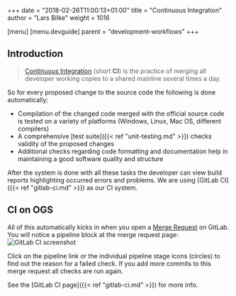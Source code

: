 +++
date = "2018-02-26T11:00:13+01:00"
title = "Continuous Integration"
author = "Lars Bilke"
weight = 1016

[menu]
  [menu.devguide]
    parent = "development-workflows"
+++

## Introduction

> [Continuous Integration](https://en.wikipedia.org/wiki/Continuous_integration) (short **CI**) is the practice of merging all developer working copies to a shared mainline several times a day.

So for every proposed change to the source code the following is done automatically:

- Compilation of the changed code merged with the official source code is tested on a variety of platforms (Windows, Linux, Mac OS, different compilers)
- A comprehensive [test suite]({{< ref "unit-testing.md" >}}) checks validity of the proposed changes
- Additional checks regarding code formatting and documentation help in maintaining a good software quality and structure

After the system is done with all these tasks the developer can view build reports highlighting occurred errors and problems. We are using [GitLab CI]({{< ref "gitlab-ci.md" >}}) as our CI system.

## CI on OGS

All of this automatically kicks in when you open a [Merge Request](../code-reviews) on GitLab. You will notice a pipeline block at the merge request page:
![GitLab CI screenshot](../GL_CI_screenshot.png)

Click on the pipeline link or the individual pipeline stage icons (circles) to find out the reason for a failed check. If you add more commits to this merge request all checks are run again.

See the [GitLab CI page]({{< ref "gitlab-ci.md" >}}) for more info.
